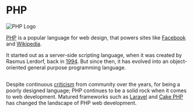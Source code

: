 # PHP

![PHP Logo][logo]

[logo]: https://cloud.githubusercontent.com/assets/5607371/13463476/62c293d6-e0b2-11e5-9b4c-6785a9c0126b.png

[PHP](http://php.net/) is a popular language for web design, that powers sites like [Facebook](https://www.facebook.com) and [Wikipedia](https://wikipedia.org). 

It started out as a server-side scripting language, when it was created by Rasmus Lerdorf, back in [1994](http://php.net/manual/en/history.php.php). But since then, it has evolved into an object-oriented general purpose programming language.

##  

Despite continuous [criticism](http://blog.codinghorror.com/the-php-singularity/) from community over the years, for being a poorly designed language; PHP continues to be a solid rock when it comes to web development. Matured frameworks such as [Laravel](https://laravel.com/) and [Cake PHP](http://cakephp.org/) has changed the landscape of PHP web development.
